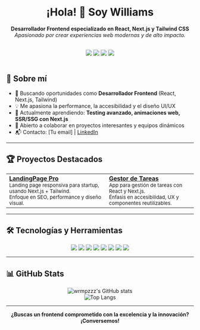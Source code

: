 <!-- Banner o imagen opcional (puedes subir tu propio banner a tu repo y enlazarlo aquí) -->
<!-- ![Banner](https://your-url.com/banner.png) -->

<h1 align="center">¡Hola! 👋 Soy Williams</h1>

<p align="center">
  <b>Desarrollador Frontend especializado en React, Next.js y Tailwind CSS</b><br>
  <i>Apasionado por crear experiencias web modernas y de alto impacto.</i>
</p>

<br/>

<div align="center">
  <img src="https://img.shields.io/badge/React-20232A?style=for-the-badge&logo=react&logoColor=61DAFB"/>
  <img src="https://img.shields.io/badge/Next.js-000?style=for-the-badge&logo=next.js&logoColor=fff"/>
  <img src="https://img.shields.io/badge/TailwindCSS-06B6D4?style=for-the-badge&logo=tailwindcss&logoColor=fff"/>
  <img src="https://img.shields.io/badge/TypeScript-3178C6?style=for-the-badge&logo=typescript&logoColor=fff"/>
</div>

<br/>

## 🚀 Sobre mí

- 🎯 Buscando oportunidades como **Desarrollador Frontend** (React, Next.js, Tailwind)
- 💡 Me apasiona la performance, la accesibilidad y el diseño UI/UX
- 🌱 Actualmente aprendiendo: **Testing avanzado, animaciones web, SSR/SSG con Next.js**
- 🤝 Abierto a colaborar en proyectos interesantes y equipos dinámicos
- 📬 Contacto: [Tu email] | [LinkedIn](tu-linkedin)

---

## 🏆 Proyectos Destacados

<table>
  <tr>
    <td>
      <a href="URL_DEL_PROYECTO_1"><b>LandingPage Pro</b></a><br/>
      <sub>Landing page responsiva para startup, usando Next.js + Tailwind.<br/>Enfoque en SEO, performance y diseño visual.</sub>
    </td>
    <td>
      <a href="URL_DEL_PROYECTO_2"><b>Gestor de Tareas</b></a><br/>
      <sub>App para gestión de tareas con React y Next.js.<br/>Énfasis en accesibilidad, UX y componentes reutilizables.</sub>
    </td>
  </tr>
</table>

---

## 🛠️ Tecnologías y Herramientas

<div align="center">
  <img src="https://img.shields.io/badge/React-61DAFB?logo=react&logoColor=white&style=flat-square" />
  <img src="https://img.shields.io/badge/Next.js-000000?logo=next.js&logoColor=white&style=flat-square" />
  <img src="https://img.shields.io/badge/Tailwind-38B2AC?logo=tailwind-css&logoColor=white&style=flat-square" />
  <img src="https://img.shields.io/badge/TypeScript-3178C6?logo=typescript&logoColor=white&style=flat-square" />
  <img src="https://img.shields.io/badge/JavaScript-F7DF1E?logo=javascript&logoColor=black&style=flat-square" />
  <img src="https://img.shields.io/badge/HTML5-E34F26?logo=html5&logoColor=white&style=flat-square" />
  <img src="https://img.shields.io/badge/CSS3-1572B6?logo=css3&logoColor=white&style=flat-square" />
  <img src="https://img.shields.io/badge/Figma-F24E1E?logo=figma&logoColor=white&style=flat-square" />
</div>

---

## 📊 GitHub Stats

<p align="center">
  <img src="https://github-readme-stats.vercel.app/api?username=wrmpzzz&show_icons=true&theme=radical" alt="wrmpzzz's GitHub stats" />
  <br/>
  <img src="https://github-readme-stats.vercel.app/api/top-langs/?username=wrmpzzz&layout=compact&theme=radical" alt="Top Langs" />
</p>

---

<p align="center"><b>¿Buscas un frontend comprometido con la excelencia y la innovación?<br>¡Conversemos!</b></p>
